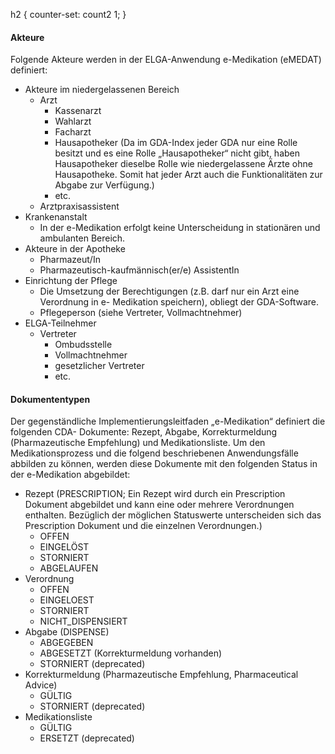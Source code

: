 h2 {
   counter-set: count2 1;
}
<h4 id="akteure">Akteure</h4>
<p>Folgende Akteure werden in der ELGA-Anwendung e-Medikation (eMEDAT) definiert:</p>
<ul>
<li>Akteure im niedergelassenen Bereich<ul>
<li>Arzt<ul>
<li>Kassenarzt</li>
<li>Wahlarzt</li>
<li>Facharzt</li>
<li>Hausapotheker (Da im GDA-Index jeder GDA nur eine Rolle besitzt und es eine Rolle „Hausapotheker“ nicht gibt, haben Hausapotheker dieselbe Rolle wie niedergelassene Ärzte ohne Hausapotheke. Somit hat jeder Arzt auch die Funktionalitäten zur Abgabe zur Verfügung.)</li>
<li>etc.</li>
</ul>
</li>
<li>Arztpraxisassistent</li>
</ul>
</li>
<li>Krankenanstalt<ul>
<li>In der e-Medikation erfolgt keine Unterscheidung in stationären und ambulanten Bereich.</li>
</ul>
</li>
<li>Akteure in der Apotheke<ul>
<li>Pharmazeut/In</li>
<li>Pharmazeutisch-kaufmännisch(er/e) AssistentIn</li>
</ul>
</li>
<li>Einrichtung der Pflege<ul>
<li>Die Umsetzung der Berechtigungen (z.B. darf nur ein Arzt eine Verordnung in e- Medikation speichern), obliegt der GDA-Software.</li>
<li>Pflegeperson (siehe Vertreter, Vollmachtnehmer)</li>
</ul>
</li>
<li>ELGA-Teilnehmer<ul>
<li>Vertreter <ul>
<li>Ombudsstelle</li>
<li>Vollmachtnehmer</li>
<li>gesetzlicher Vertreter</li>
<li>etc.</li>
</ul>
</li>
</ul>
</li>
</ul>
<h4 id="dokumententypen">Dokumententypen</h4>
<p>Der gegenständliche Implementierungsleitfaden „e-Medikation“ definiert die folgenden CDA- Dokumente: Rezept, Abgabe, Korrekturmeldung (Pharmazeutische Empfehlung) und Medikationsliste. Um den Medikationsprozess und die folgend beschriebenen Anwendungsfälle abbilden zu können, werden diese Dokumente mit den folgenden Status in der e-Medikation abgebildet:</p>
<ul>
<li>Rezept (PRESCRIPTION; Ein Rezept wird durch ein Prescription Dokument abgebildet und kann eine oder mehrere Verordnungen enthalten. Bezüglich der möglichen Statuswerte unterscheiden sich das Prescription Dokument und die einzelnen Verordnungen.)<ul>
<li>OFFEN</li>
<li>EINGELÖST</li>
<li>STORNIERT</li>
<li>ABGELAUFEN </li>
</ul>
</li>
<li>Verordnung<ul>
<li>OFFEN</li>
<li>EINGELOEST</li>
<li>STORNIERT</li>
<li>NICHT_DISPENSIERT</li>
</ul>
</li>
<li>Abgabe (DISPENSE)<ul>
<li>ABGEGEBEN</li>
<li>ABGESETZT (Korrekturmeldung vorhanden)</li>
<li>STORNIERT (deprecated)</li>
</ul>
</li>
<li>Korrekturmeldung (Pharmazeutische Empfehlung, Pharmaceutical Advice)<ul>
<li>GÜLTIG</li>
<li>STORNIERT (deprecated)</li>
</ul>
</li>
<li>Medikationsliste<ul>
<li>GÜLTIG</li>
<li>ERSETZT (deprecated)</li>
</ul>
</li>
</ul>